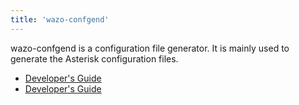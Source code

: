 ```yaml
---
title: 'wazo-confgend'
---
```


wazo-confgend is a configuration file generator. It is mainly used to
generate the Asterisk configuration files.

- [Developer's Guide](/uc-doc/system/wazo-confgend/introduction)
- [Developer's Guide](/uc-doc/system/wazo-confgend/developer)

